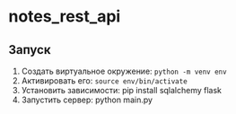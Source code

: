 # notes_rest_api
## Запуск
1. Создать виртуальное окружение: `python -m venv env`
2. Активировать его: `source env/bin/activate`
3. Установить зависимости: pip install sqlalchemy flask
4. Запустить сервер: python main.py
